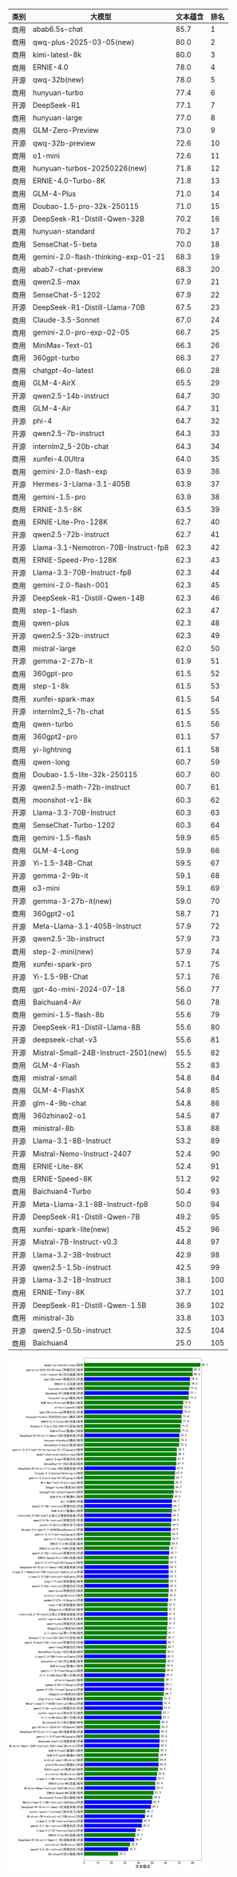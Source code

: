 
| 类别 | 大模型                         | 文本蕴含 | 排名 |
|-----|------------------------------|---------|----|
|商用|abab6.5s-chat|85.7|1|
|商用|qwq-plus-2025-03-05(new)|80.0|2|
|商用|kimi-latest-8k|80.0|3|
|商用|ERNIE-4.0|78.0|4|
|开源|qwq-32b(new)|78.0|5|
|商用|hunyuan-turbo|77.4|6|
|开源|DeepSeek-R1|77.1|7|
|商用|hunyuan-large|77.0|8|
|商用|GLM-Zero-Preview|73.0|9|
|开源|qwq-32b-preview|72.6|10|
|商用|o1-mini|72.6|11|
|商用|hunyuan-turbos-20250226(new)|71.8|12|
|商用|ERNIE-4.0-Turbo-8K|71.8|13|
|商用|GLM-4-Plus|71.0|14|
|商用|Doubao-1.5-pro-32k-250115|71.0|15|
|开源|DeepSeek-R1-Distill-Qwen-32B|70.2|16|
|商用|hunyuan-standard|70.2|17|
|商用|SenseChat-5-beta|70.0|18|
|商用|gemini-2.0-flash-thinking-exp-01-21|68.3|19|
|商用|abab7-chat-preview|68.3|20|
|商用|qwen2.5-max|67.9|21|
|商用|SenseChat-5-1202|67.9|22|
|开源|DeepSeek-R1-Distill-Llama-70B|67.5|23|
|商用|Claude-3.5-Sonnet|67.0|24|
|商用|gemini-2.0-pro-exp-02-05|66.7|25|
|商用|MiniMax-Text-01|66.3|26|
|商用|360gpt-turbo|66.3|27|
|商用|chatgpt-4o-latest|66.0|28|
|商用|GLM-4-AirX|65.5|29|
|开源|qwen2.5-14b-instruct|64.7|30|
|商用|GLM-4-Air|64.7|31|
|开源|phi-4|64.7|32|
|开源|qwen2.5-7b-instruct|64.3|33|
|开源|internlm2_5-20b-chat|64.3|34|
|商用|xunfei-4.0Ultra|64.0|35|
|商用|gemini-2.0-flash-exp|63.9|36|
|开源|Hermes-3-Llama-3.1-405B|63.9|37|
|商用|gemini-1.5-pro|63.9|38|
|商用|ERNIE-3.5-8K|63.5|39|
|商用|ERNIE-Lite-Pro-128K|62.7|40|
|开源|qwen2.5-72b-instruct|62.7|41|
|开源|Llama-3.1-Nemotron-70B-Instruct-fp8|62.3|42|
|商用|ERNIE-Speed-Pro-128K|62.3|43|
|开源|Llama-3.3-70B-Instruct-fp8|62.3|44|
|商用|gemini-2.0-flash-001|62.3|45|
|开源|DeepSeek-R1-Distill-Qwen-14B|62.3|46|
|商用|step-1-flash|62.3|47|
|商用|qwen-plus|62.3|48|
|开源|qwen2.5-32b-instruct|62.3|49|
|商用|mistral-large|62.0|50|
|开源|gemma-2-27b-it|61.9|51|
|商用|360gpt-pro|61.5|52|
|商用|step-1-8k|61.5|53|
|商用|xunfei-spark-max|61.5|54|
|开源|internlm2_5-7b-chat|61.5|55|
|商用|qwen-turbo|61.5|56|
|商用|360gpt2-pro|61.1|57|
|商用|yi-lightning|61.1|58|
|商用|qwen-long|60.7|59|
|商用|Doubao-1.5-lite-32k-250115|60.7|60|
|开源|qwen2.5-math-72b-instruct|60.7|61|
|商用|moonshot-v1-8k|60.3|62|
|开源|Llama-3.3-70B-Instruct|60.3|63|
|商用|SenseChat-Turbo-1202|60.3|64|
|商用|gemini-1.5-flash|59.9|65|
|商用|GLM-4-Long|59.9|66|
|开源|Yi-1.5-34B-Chat|59.5|67|
|开源|gemma-2-9b-it|59.1|68|
|商用|o3-mini|59.1|69|
|开源|gemma-3-27b-it(new)|59.0|70|
|商用|360gpt2-o1|58.7|71|
|开源|Meta-Llama-3.1-405B-Instruct|57.9|72|
|开源|qwen2.5-3b-instruct|57.9|73|
|商用|step-2-mini(new)|57.9|74|
|商用|xunfei-spark-pro|57.1|75|
|开源|Yi-1.5-9B-Chat|57.1|76|
|商用|gpt-4o-mini-2024-07-18|56.0|77|
|商用|Baichuan4-Air|56.0|78|
|商用|gemini-1.5-flash-8b|55.6|79|
|开源|DeepSeek-R1-Distill-Llama-8B|55.6|80|
|开源|deepseek-chat-v3|55.6|81|
|开源|Mistral-Small-24B-Instruct-2501(new)|55.5|82|
|商用|GLM-4-Flash|55.2|83|
|商用|mistral-small|54.8|84|
|商用|GLM-4-FlashX|54.8|85|
|开源|glm-4-9b-chat|54.8|86|
|商用|360zhinao2-o1|54.5|87|
|商用|ministral-8b|53.8|88|
|开源|Llama-3.1-8B-Instruct|53.2|89|
|开源|Mistral-Nemo-Instruct-2407|52.4|90|
|商用|ERNIE-Lite-8K|52.4|91|
|商用|ERNIE-Speed-8K|51.2|92|
|商用|Baichuan4-Turbo|50.4|93|
|开源|Meta-Llama-3.1-8B-Instruct-fp8|50.0|94|
|开源|DeepSeek-R1-Distill-Qwen-7B|49.2|95|
|商用|xunfei-spark-lite(new)|45.2|96|
|开源|Mistral-7B-Instruct-v0.3|44.8|97|
|开源|Llama-3.2-3B-Instruct|42.9|98|
|开源|qwen2.5-1.5b-instruct|42.5|99|
|开源|Llama-3.2-1B-Instruct|38.1|100|
|商用|ERNIE-Tiny-8K|37.7|101|
|开源|DeepSeek-R1-Distill-Qwen-1.5B|36.9|102|
|商用|ministral-3b|33.8|103|
|开源|qwen2.5-0.5b-instruct|32.5|104|
|商用|Baichuan4|25.0|105|


![lin](../pic/文本蕴含.png)
